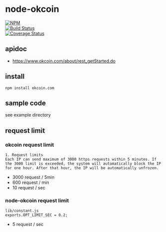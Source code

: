 # node-okcoin

[![NPM](https://nodei.co/npm/okcoin.com.png?downloads=true&downloadRank=true&stars=true)](https://nodei.co/npm/okcoin.com)  
[![Build Status](https://secure.travis-ci.org/you21979/node-okcoin.png?branch=master)](https://travis-ci.org/you21979/node-okcoin)  
[![Coverage Status](https://coveralls.io/repos/github/you21979/node-okcoin/badge.svg?branch=master)](https://coveralls.io/github/you21979/node-okcoin?branch=master)  

## apidoc

* https://www.okcoin.com/about/rest_getStarted.do

## install

```
npm install okcoin.com
```

## sample code

see example directory

## request limit

### okcoin request limit

```
1. Request limits
Each IP can send maximum of 3000 https requests within 5 minutes. If the 3000 limit is exceeded, the system will automatically block the IP for one hour. After that hour, the IP will be automatically unfrozen.
```

* 3000 request / 5min
* 600 request / min
* 10 request / sec

### node-okcoin request limit

```
lib/constant.js
exports.OPT_LIMIT_SEC = 0.2;
```

* 5 request / sec
